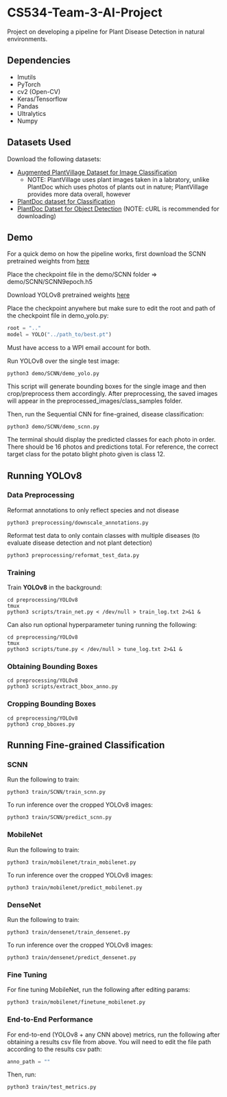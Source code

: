 # CS534-Team-3-AI-Project
Project on developing a pipeline for Plant Disease Detection in natural environments. 

## Dependencies
- Imutils
- PyTorch
- cv2 (Open-CV)
- Keras/Tensorflow
- Pandas
- Ultralytics
- Numpy

## Datasets Used
Download the following datasets:
- [Augmented PlantVillage Dataset for Image Classification](https://www.kaggle.com/datasets/vipoooool/new-plant-diseases-dataset/)
  - NOTE: PlantVillage uses plant images taken in a labratory, unlike PlantDoc which uses photos of plants out in nature; PlantVillage provides more data overall, however
- [PlantDoc dataset for Classification](https://github.com/pratikkayal/PlantDoc-Dataset)
- [PlantDoc Datset for Object Detection](https://universe.roboflow.com/joseph-nelson/plantdoc) (NOTE: cURL is recommended for downloading)

## Demo
For a quick demo on how the pipeline works, first download the SCNN pretrained weights from [here](https://wpi0-my.sharepoint.com/:u:/g/personal/jchan3_wpi_edu/EesXPbRY35VKn2RfM50LG3oBOqgrZSKBrZEOmJm1uymoPA?e=Da4Qq0) 

Place the checkpoint file in the demo/SCNN folder => demo/SCNN/SCNN9epoch.h5

Download YOLOv8 pretrained weights [here](https://wpi0-my.sharepoint.com/:u:/g/personal/jchan3_wpi_edu/Edm1Jexn5AJMrM9GUtdL2SYBcBeUHXBBolwWtbyTAAFlVg?e=XJD0bf)

Place the checkpoint anywhere but make sure to edit the root and path of the checkpoint file in demo_yolo.py:
```python
root = ".."
model = YOLO("../path_to/best.pt")
```

Must have access to a WPI email account for both.

Run YOLOv8 over the single test image:
```
python3 demo/SCNN/demo_yolo.py
```
This script will generate bounding boxes for the single image and then crop/preprocess them accordingly. After preprocessing, the saved images will appear in the preprocessed_images/class_samples folder.

Then, run the Sequential CNN for fine-grained, disease classification:
```
python3 demo/SCNN/demo_scnn.py
```
The terminal should display the predicted classes for each photo in order. There should be 16 photos and predictions total. For reference, the correct target class for the potato blight photo given is class 12.

## Running YOLOv8
### Data Preprocessing
Reformat annotations to only reflect species and not disease
```
python3 preprocessing/downscale_annotations.py
```
Reformat test data to only contain classes with multiple diseases (to evaluate disease detection and not plant detection)
```
python3 preprocessing/reformat_test_data.py
```

### Training
Train **YOLOv8** in the background: 
```
cd preprocessing/YOLOv8
tmux
python3 scripts/train_net.py < /dev/null > train_log.txt 2>&1 &
```
Can also run optional hyperparameter tuning running the following:
```
cd preprocessing/YOLOv8
tmux
python3 scripts/tune.py < /dev/null > tune_log.txt 2>&1 &
```

### Obtaining Bounding Boxes
```
cd preprocessing/YOLOv8
python3 scripts/extract_bbox_anno.py 
```

### Cropping Bounding Boxes
```
cd preprocessing/YOLOv8
python3 crop_bboxes.py
```

## Running Fine-grained Classification

### SCNN
Run the following to train:
```
python3 train/SCNN/train_scnn.py
```
To run inference over the cropped YOLOv8 images:
```
python3 train/SCNN/predict_scnn.py
```

### MobileNet
Run the following to train:
```
python3 train/mobilenet/train_mobilenet.py
```
To run inference over the cropped YOLOv8 images:
```
python3 train/mobilenet/predict_mobilenet.py
```

### DenseNet
Run the following to train:
```
python3 train/densenet/train_densenet.py
```
To run inference over the cropped YOLOv8 images:
```
python3 train/densenet/predict_densenet.py
```

### Fine Tuning
For fine tuning MobileNet, run the following after editing params:
```
python3 train/mobilenet/finetune_mobilenet.py
```

### End-to-End Performance
For end-to-end (YOLOv8 + any CNN above) metrics, run the following after obtaining a results csv file from above.
You will need to edit the file path according to the results csv path:
```python
anno_path = ""
```
Then, run:
```
python3 train/test_metrics.py
```
